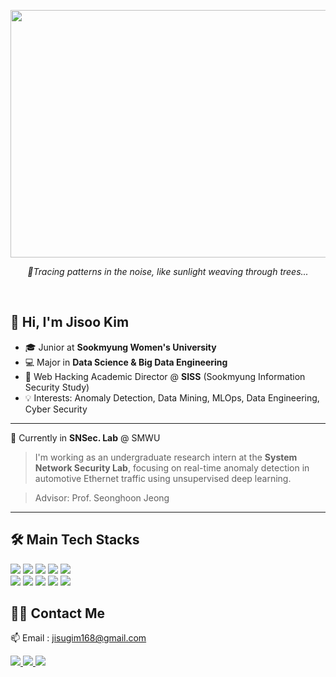 <p align="center">
    <img src="https://github.com/user-attachments/assets/16247cf0-1a91-4946-a6d2-db1da5c0d77b" width="960" height="396"/>
</p>

<p align="center"><i>🌿Tracing patterns in the noise, like sunlight weaving through trees...</i></p>
<br>

## 👋 Hi, I'm Jisoo Kim

- 🎓 Junior at **Sookmyung Women's University** 
- 💻 Major in **Data Science & Big Data Engineering**  
- 🔐 Web Hacking Academic Director @ **SISS** (Sookmyung Information Security Study)
- 💡 Interests: Anomaly Detection, Data Mining, MLOps, Data Engineering, Cyber Security

---

🏫 Currently in **SNSec. Lab** @ SMWU

> I'm working as an undergraduate research intern at the **System Network Security Lab**, focusing on real-time anomaly detection in automotive Ethernet traffic using unsupervised deep learning.

> Advisor: Prof. Seonghoon Jeong

---

## 🛠️ Main Tech Stacks

<p align="left">
  <img src="https://img.shields.io/badge/C-A8B9CC?style=for-the-badge&logo=C&logoColor=white">
  <img src="https://img.shields.io/badge/Python-3776AB?style=for-the-badge&logo=Python&logoColor=white">
  <img src="https://img.shields.io/badge/ubuntu-%23E95420.svg?&style=for-the-badge&logo=ubuntu&logoColor=white">
  <img src="https://img.shields.io/badge/Docker-2496ED?style=for-the-badge&logo=Docker&logoColor=white">
  <img src="https://img.shields.io/badge/PyTorch-%23EE4C2C.svg?style=for-the-badge&logo=PyTorch&logoColor=white">
  <br>
  <img src="https://img.shields.io/badge/Linux-FCC624?style=for-the-badge&logo=Linux&logoColor=white">
  <img src="https://img.shields.io/badge/MariaDB-003545?style=for-the-badge&logo=MariaDB&logoColor=white">
  <img src="https://img.shields.io/badge/MySQL-4479A1?style=for-the-badge&logo=MySQL&logoColor=white">
  <img src="https://img.shields.io/badge/php-%23777BB4.svg?&style=for-the-badge&logo=php&logoColor=white">
  <img src="https://img.shields.io/badge/-Rocky%20Linux-%2310B981?style=for-the-badge&logo=rockylinux&logoColor=white">
</p>


## 🧑‍💻 Contact Me
📫 Email : jisugim168@gmail.com <br>
<p align="left">
  <!-- contact badges -->
    <a href=https://sallysooo.tistory.com/> <img src="https://img.shields.io/badge/Tistory-000000?style=for-the-badge&logo=Tistory&logoColor=white&link=https://sallysooo.tistory.com/"> </a>
    <a href=https://tidy-fontina-107.notion.site/Jisoo-Kim-688f3194d0ae49efadf616f4f5c9ea5f?pvs=4> <img src="https://img.shields.io/badge/Notion-000000?style=for-the-badge&logo=Notion&logoColor=white&link=https://tidy-fontina-107.notion.site/Jisoo-Kim-688f3194d0ae49efadf616f4f5c9ea5f?pvs=4"> </a>
    <a href="https://www.linkedin.com/in/jisoo-kim-66619b2bb"> <img src="https://img.shields.io/badge/linkedin-%230077B5.svg?style=for-the-badge&logo=linkedin&logoColor=white"> </a>
</p>

